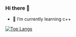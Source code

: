 ### Hi there 👋

- 🌱 I’m currently learning c++

[![Top Langs](https://github-readme-stats.vercel.app/api/top-langs/?username=vanaacken)](https://github.com/vanaacken/github-readme-stats)

<!--
**vanaacken/vanaacken** is a ✨ _special_ ✨ repository because its `README.md` (this file) appears on your GitHub profile.

Here are some ideas to get you started:

- 🔭 I’m currently working on ...
- 🌱 I’m currently learning ...
- 👯 I’m looking to collaborate on ...
- 🤔 I’m looking for help with ...
- 💬 Ask me about ...
- 📫 How to reach me: ...
- 😄 Pronouns: ...
- ⚡ Fun fact: ...
-->
